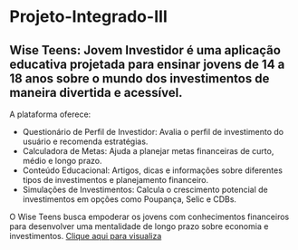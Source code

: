 # Projeto-Integrado-III
<h2>Wise Teens: Jovem Investidor é uma aplicação educativa projetada para ensinar jovens de 14 a 18 anos sobre o mundo dos investimentos de maneira divertida e acessível.</h2>

A plataforma oferece:
<ul>
<li>Questionário de Perfil de Investidor: Avalia o perfil de investimento do usuário e recomenda estratégias.
<li>Calculadora de Metas: Ajuda a planejar metas financeiras de curto, médio e longo prazo.</li>
<li>Conteúdo Educacional: Artigos, dicas e informações sobre diferentes tipos de investimentos e planejamento financeiro.</li>
<li>Simulações de Investimentos: Calcula o crescimento potencial de investimentos em opções como Poupança, Selic e CDBs.</li>
</ul>

O Wise Teens busca empoderar os jovens com conhecimentos financeiros para desenvolver uma mentalidade de longo prazo sobre economia e investimentos.
<a href="https://rhaianysouza.github.io/Projeto-Integrado-III/" target="top">Clique aqui para visualiza</a>
